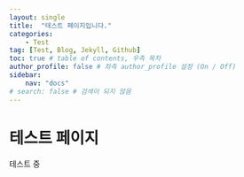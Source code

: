 ```yaml
---
layout: single
title:  "테스트 페이지입니다."
categories:
    - Test
tag: [Test, Blog, Jekyll, Github]
toc: true # table of contents, 우측 목차
author_profile: false # 좌측 author_profile 설정 (On / Off)
sidebar:
    nav: "docs"
# search: false # 검색이 되지 않음
---
```


# 테스트 페이지
테스트 중
